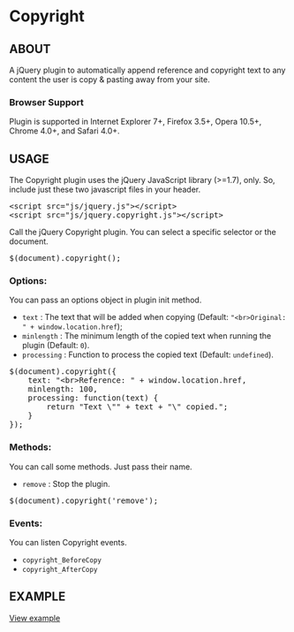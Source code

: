 Copyright
=======

## ABOUT
A jQuery plugin to automatically append reference and copyright text to any content the user is copy & pasting away from your site.

### Browser Support 
Plugin is supported in Internet Explorer 7+, Firefox 3.5+, Opera 10.5+, Chrome 4.0+, and Safari 4.0+.

## USAGE
The Copyright plugin uses the jQuery JavaScript library (>=1.7), only. So, include just these two javascript files in your header.

<pre>
&lt;script src="js/jquery.js"&gt;&lt;/script&gt;
&lt;script src="js/jquery.copyright.js">&lt;/script&gt;
</pre>

Call the jQuery Copyright plugin. You can select a specific selector or the document.

<pre>$(document).copyright();</pre>

### Options:
You can pass an options object in plugin init method.
* `text` : The text that will be added when copying (Default: `"<br>Original: " + window.location.href`);
* `minlength` : The minimum length of the copied text when running the plugin (Default: `0`).
* `processing` : Function to process the copied text (Default: `undefined`).

<pre>
$(document).copyright({
	text: "&lt;br&gt;Reference: " + window.location.href,
	minlength: 100,
	processing: function(text) {
		return "Text \"" + text + "\" copied.";
	}
});
</pre>

### Methods:
You can call some methods. Just pass their name.
* `remove` : Stop the plugin.

<pre>$(document).copyright('remove');</pre>

### Events: 
You can listen Copyright events. 
* `copyright_BeforeCopy`
* `copyright_AfterCopy`


## EXAMPLE
[View example](http://jsfiddle.net/absentik/ZKbse/embedded/result/)

